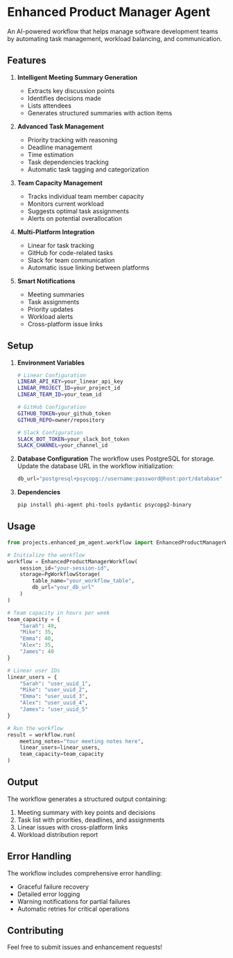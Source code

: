 # Enhanced Product Manager Agent

An AI-powered workflow that helps manage software development teams by automating task management, workload balancing, and communication.

## Features

1. **Intelligent Meeting Summary Generation**
   - Extracts key discussion points
   - Identifies decisions made
   - Lists attendees
   - Generates structured summaries with action items

2. **Advanced Task Management**
   - Priority tracking with reasoning
   - Deadline management
   - Time estimation
   - Task dependencies tracking
   - Automatic task tagging and categorization

3. **Team Capacity Management**
   - Tracks individual team member capacity
   - Monitors current workload
   - Suggests optimal task assignments
   - Alerts on potential overallocation

4. **Multi-Platform Integration**
   - Linear for task tracking
   - GitHub for code-related tasks
   - Slack for team communication
   - Automatic issue linking between platforms

5. **Smart Notifications**
   - Meeting summaries
   - Task assignments
   - Priority updates
   - Workload alerts
   - Cross-platform issue links

## Setup

1. **Environment Variables**
   ```bash
   # Linear Configuration
   LINEAR_API_KEY=your_linear_api_key
   LINEAR_PROJECT_ID=your_project_id
   LINEAR_TEAM_ID=your_team_id

   # GitHub Configuration
   GITHUB_TOKEN=your_github_token
   GITHUB_REPO=owner/repository

   # Slack Configuration
   SLACK_BOT_TOKEN=your_slack_bot_token
   SLACK_CHANNEL=your_channel_id
   ```

2. **Database Configuration**
   The workflow uses PostgreSQL for storage. Update the database URL in the workflow initialization:
   ```python
   db_url="postgresql+psycopg://username:password@host:port/database"
   ```

3. **Dependencies**
   ```bash
   pip install phi-agent phi-tools pydantic psycopg2-binary
   ```

## Usage

```python
from projects.enhanced_pm_agent.workflow import EnhancedProductManagerWorkflow

# Initialize the workflow
workflow = EnhancedProductManagerWorkflow(
    session_id="your-session-id",
    storage=PgWorkflowStorage(
        table_name="your_workflow_table",
        db_url="your_db_url"
    )
)

# Team capacity in hours per week
team_capacity = {
    "Sarah": 40,
    "Mike": 35,
    "Emma": 40,
    "Alex": 35,
    "James": 40
}

# Linear user IDs
linear_users = {
    "Sarah": "user_uuid_1",
    "Mike": "user_uuid_2",
    "Emma": "user_uuid_3",
    "Alex": "user_uuid_4",
    "James": "user_uuid_5"
}

# Run the workflow
result = workflow.run(
    meeting_notes="Your meeting notes here",
    linear_users=linear_users,
    team_capacity=team_capacity
)
```

## Output

The workflow generates a structured output containing:
1. Meeting summary with key points and decisions
2. Task list with priorities, deadlines, and assignments
3. Linear issues with cross-platform links
4. Workload distribution report

## Error Handling

The workflow includes comprehensive error handling:
- Graceful failure recovery
- Detailed error logging
- Warning notifications for partial failures
- Automatic retries for critical operations

## Contributing

Feel free to submit issues and enhancement requests! 